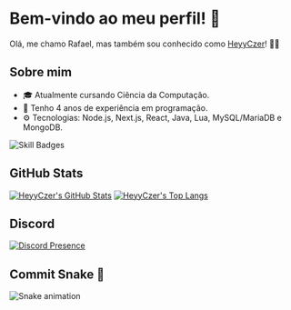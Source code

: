 # Bem-vindo ao meu perfil! 👋

Olá, me chamo Rafael, mas também sou conhecido como [HeyyCzer](https://github.com/HeyyCzer)! 👨‍💻

## Sobre mim

- 🎓 Atualmente cursando Ciência da Computação.
- 💼 Tenho 4 anos de experiência em programação.
- ⚙️ Tecnologias: Node.js, Next.js, React, Java, Lua, MySQL/MariaDB e MongoDB.

![Skill Badges](https://skillicons.dev/icons?i=ts,js,html,css,react,nextjs,lua,java,mysql,mongodb,docker,linux)
## GitHub Stats

[![HeyyCzer's GitHub Stats](https://github-stats-heyyczer.vercel.app/api?username=HeyyCzer&show_icons=true&theme=github_dark&locale=pt-br)](https://github.com/HeyyCzer)
[![HeyyCzer's Top Langs](https://github-stats-heyyczer.vercel.app/api/top-langs/?username=HeyyCzer&theme=github_dark&locale=pt-br&layout=compact)](https://github.com/HeyyCzer)

## Discord
[![Discord Presence](https://lanyard.cnrad.dev/api/297439129090785280)](https://discord.com/users/297439129090785280)

## Commit Snake 🐍

![Snake animation](https://github.com/HeyyCzer/HeyyCzer/blob/output/dist/github-contribution-grid-snake-dark.svg)
